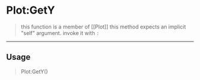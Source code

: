 # Plot:GetY
> this function is a member of [[Plot]]
> this method expects an implicit "self" argument. invoke it with `:`
-----
## Usage
> Plot:GetY()
